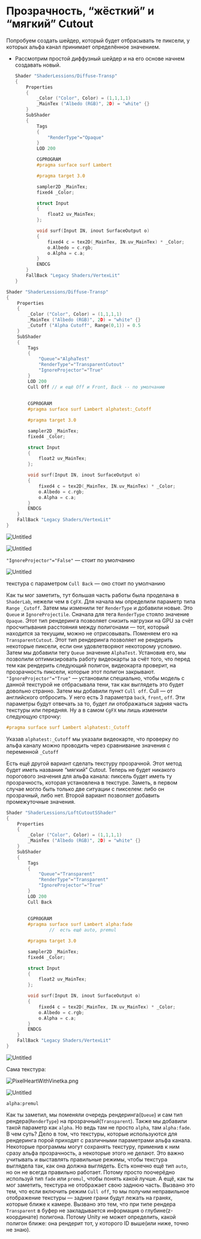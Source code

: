 # Прозрачность, “жёсткий” и “мягкий” Cutout

Попробуем создать шейдер, который будет отбрасывать те пиксели, у которых альфа канал принимает определённое значением.

- Рассмотрим простой диффузный шейдер и на его основе начнем создавать новый.
    
    ```c
    Shader "ShaderLessions/Diffuse-Transp"
    {
        Properties
        {
            _Color ("Color", Color) = (1,1,1,1)
            _MainTex ("Albedo (RGB)", 2D) = "white" {}
        }
        SubShader
        {
            Tags
            {
                "RenderType"="Opaque"
            }
            LOD 200
    
            CGPROGRAM
            #pragma surface surf Lambert
    
            #pragma target 3.0
    
            sampler2D _MainTex;
            fixed4 _Color;
    
            struct Input
            {
                float2 uv_MainTex;
            };
    
            void surf(Input IN, inout SurfaceOutput o)
            {
                fixed4 c = tex2D(_MainTex, IN.uv_MainTex) * _Color;
                o.Albedo = c.rgb;
                o.Alpha = c.a;
            }
            ENDCG
        }
        FallBack "Legacy Shaders/VertexLit"
    }
    ```
    

```c
Shader "ShaderLessions/Diffuse-Transp"
{
    Properties
    {
        _Color ("Color", Color) = (1,1,1,1)
        _MainTex ("Albedo (RGB)", 2D) = "white" {}
        _Cutoff ("Alpha Cutoff", Range(0,1)) = 0.5
    }
    SubShader
    {
        Tags
        {
            "Queue"="AlphaTest" 
            "RenderType"="TransparentCutout"
            "IgnoreProjector"="True" 
        }
        LOD 200
        Cull Off // и ещё Off и Front, Back -- по умолчанию
        
        
        CGPROGRAM
        #pragma surface surf Lambert alphatest:_Cutoff

        #pragma target 3.0

        sampler2D _MainTex;
        fixed4 _Color;

        struct Input
        {
            float2 uv_MainTex;
        };

        void surf(Input IN, inout SurfaceOutput o)
        {
            fixed4 c = tex2D(_MainTex, IN.uv_MainTex) * _Color;
            o.Albedo = c.rgb;
            o.Alpha = c.a;
        }
        ENDCG
    }
    FallBack "Legacy Shaders/VertexLit"
}
```

![Untitled](%D0%9F%D1%80%D0%BE%D0%B7%D1%80%D0%B0%D1%87%D0%BD%D0%BE%D1%81%D1%82%D1%8C,%20%E2%80%9C%D0%B6%D0%B5%CC%88%D1%81%D1%82%D0%BA%D0%B8%D0%B8%CC%86%E2%80%9D%20%D0%B8%20%E2%80%9C%D0%BC%D1%8F%D0%B3%D0%BA%D0%B8%D0%B8%CC%86%E2%80%9D%20Cutout%20f9a59aea94e34e7eab52057cd7b4b764/Untitled.png)

![Untitled](%D0%9F%D1%80%D0%BE%D0%B7%D1%80%D0%B0%D1%87%D0%BD%D0%BE%D1%81%D1%82%D1%8C,%20%E2%80%9C%D0%B6%D0%B5%CC%88%D1%81%D1%82%D0%BA%D0%B8%D0%B8%CC%86%E2%80%9D%20%D0%B8%20%E2%80%9C%D0%BC%D1%8F%D0%B3%D0%BA%D0%B8%D0%B8%CC%86%E2%80%9D%20Cutout%20f9a59aea94e34e7eab52057cd7b4b764/Untitled%201.png)

`"IgnoreProjector"="False"` — стоит по умолчанию

![Untitled](%D0%9F%D1%80%D0%BE%D0%B7%D1%80%D0%B0%D1%87%D0%BD%D0%BE%D1%81%D1%82%D1%8C,%20%E2%80%9C%D0%B6%D0%B5%CC%88%D1%81%D1%82%D0%BA%D0%B8%D0%B8%CC%86%E2%80%9D%20%D0%B8%20%E2%80%9C%D0%BC%D1%8F%D0%B3%D0%BA%D0%B8%D0%B8%CC%86%E2%80%9D%20Cutout%20f9a59aea94e34e7eab52057cd7b4b764/Untitled%202.png)

текстура с параметром `Cull Back` — оно стоит по умолчанию

Как ты мог заметить, тут большая часть работы была проделана в `ShaderLab`, нежели чем в `CgFX`.  Для начала мы определили параметр типа `Range` `_Cutoff`. Затем мы изменили тег `RenderType` и добавили новые. Это `Queue` и `IgnoreProjectile`. Сначала для тега `RenderType` стояло значение `Opaque`. Этот тип рендеринга позволяет снизить нагрузки на GPU за счёт просчитывания расстояния между полигонами — тот, который находится за текущим, можно не отрисовывать. Поменяем его на `TransparentCutout`. Этот тип рендеринга позволяет не рендерить некоторые пиксели, если они удовлетворяют некоторому условию. Затем мы добавили тегу `Queue` значение `AlphaTest`. Установив его, мы позволили оптимизировать работу видеокарты за счёт того, что перед тем как рендерить следующий полигон, видеокарта проверит, на прозрачность пиксели, которые этот полигон закрывают. `"IgnoreProjector"="True"` — установили специально, чтобы модель с данной текстурой не отбрасывала тени, так как выглядеть это будет довольно странно. Затем мы добавили пункт `Cull off`. Cull — от английского отбросить. У него есть 3 параметра `back`, `front`, `off`. Эти параметры будут отвечать за то, будет ли отображаться задняя часть текстуры или передняя. Ну а в самом `CgFX` мы лишь изменили следующую строчку:

```c
#pragma surface surf Lambert alphatest:_Cutoff
```

Указав `alphatest:_Cutoff` мы указали видеокарте, что проверку по альфа каналу можно проводить через сравнивание значения с переменной `_Cutoff`

Есть ещё другой вариант сделать текстуру прозрачной. Этот метод будет иметь название “мягкий” Cutout. Теперь не будет никакого порогового значения для альфа канала: пиксель будет иметь ту прозрачность, которая установлена в текстуре. Заметь, в первом случае могло быть только две ситуации с пикселем: либо он прозрачный, либо нет. Второй вариант позволяет добавить промежуточные значения.

```c
Shader "ShaderLessions/LoftCutoutSShader"
{
    Properties
    {
        _Color ("Color", Color) = (1,1,1,1)
        _MainTex ("Albedo (RGB)", 2D) = "white" {}
    }
    SubShader
    {
        Tags
        {
            "Queue"="Transparent" 
            "RenderType"="Transparent"
            "IgnoreProjector"="True" 
        }
        LOD 200
        Cull Back 
        
        
        CGPROGRAM
        #pragma surface surf Lambert alpha:fade 
				//  есть ещё auto, premul

        #pragma target 3.0

        sampler2D _MainTex;
        fixed4 _Color;

        struct Input
        {
            float2 uv_MainTex;
        };

        void surf(Input IN, inout SurfaceOutput o)
        {
            fixed4 c = tex2D(_MainTex, IN.uv_MainTex) * _Color;
            o.Albedo = c.rgb;
            o.Alpha = c.a;
        }
        ENDCG
    }
    FallBack "Legacy Shaders/VertexLit"
}
```

![Untitled](%D0%9F%D1%80%D0%BE%D0%B7%D1%80%D0%B0%D1%87%D0%BD%D0%BE%D1%81%D1%82%D1%8C,%20%E2%80%9C%D0%B6%D0%B5%CC%88%D1%81%D1%82%D0%BA%D0%B8%D0%B8%CC%86%E2%80%9D%20%D0%B8%20%E2%80%9C%D0%BC%D1%8F%D0%B3%D0%BA%D0%B8%D0%B8%CC%86%E2%80%9D%20Cutout%20f9a59aea94e34e7eab52057cd7b4b764/Untitled%203.png)

Сама текстура:

![PixelHeartWithVinetka.png](%D0%9F%D1%80%D0%BE%D0%B7%D1%80%D0%B0%D1%87%D0%BD%D0%BE%D1%81%D1%82%D1%8C,%20%E2%80%9C%D0%B6%D0%B5%CC%88%D1%81%D1%82%D0%BA%D0%B8%D0%B8%CC%86%E2%80%9D%20%D0%B8%20%E2%80%9C%D0%BC%D1%8F%D0%B3%D0%BA%D0%B8%D0%B8%CC%86%E2%80%9D%20Cutout%20f9a59aea94e34e7eab52057cd7b4b764/PixelHeartWithVinetka.png)

![Untitled](%D0%9F%D1%80%D0%BE%D0%B7%D1%80%D0%B0%D1%87%D0%BD%D0%BE%D1%81%D1%82%D1%8C,%20%E2%80%9C%D0%B6%D0%B5%CC%88%D1%81%D1%82%D0%BA%D0%B8%D0%B8%CC%86%E2%80%9D%20%D0%B8%20%E2%80%9C%D0%BC%D1%8F%D0%B3%D0%BA%D0%B8%D0%B8%CC%86%E2%80%9D%20Cutout%20f9a59aea94e34e7eab52057cd7b4b764/Untitled%204.png)

`alpha:premul`

Как ты заметил, мы поменяли очередь рендеринга(`Queue`) и сам тип рендера(`RenderType`) на прозрачный(`Transparent`). Также мы добавили такой параметр как `alpha`. Но ведь там не просто `alpha`, там `alpha:fade`.  В чем суть? Дело в том, что текстуры, которые используются для рендеринга порой приходят с различными параметрами альфа канала. Некоторые программы могут сохранять текстуру, применив к ним сразу альфа прозрачность, а некоторые этого не делают. Это важно учитывать и выставлять правильные режимы, чтобы текстура выглядела так, как она должна выглядеть. Есть конечно ещё тип `auto`, но он не всегда правильно работает. Потому просто поочерёдно используй тип `fade` или `premul`, чтобы понять какой лучше. А ещё, как ты мог заметить, текстура не отображает свою заднюю часть. Вызвано это тем, что если включить режим `Cull off`,  то мы получим неправильное отображение текстуры — задние грани будут лежать на гранях, которые ближе к камере. Вызвано это тем, что при типе рендера `Transparent` в буфер не закладывается информация о глубине(z-координате) полигона. Потому Unity не может определить, какой полигон ближе: она рендерит тот, у которого ID выше(или ниже, точно не знаю).